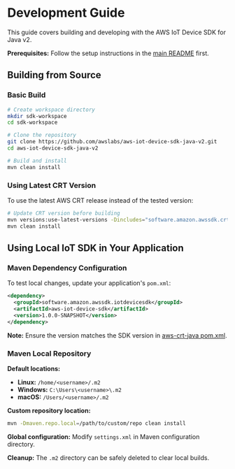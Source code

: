 # Development Guide

This guide covers building and developing with the AWS IoT Device SDK for Java v2.

**Prerequisites:** Follow the setup instructions in the [main README](../README.md) first.

## Building from Source

### Basic Build

```bash
# Create workspace directory
mkdir sdk-workspace
cd sdk-workspace

# Clone the repository
git clone https://github.com/awslabs/aws-iot-device-sdk-java-v2.git
cd aws-iot-device-sdk-java-v2

# Build and install
mvn clean install
```

### Using Latest CRT Version

To use the latest AWS CRT release instead of the tested version:

```bash
# Update CRT version before building
mvn versions:use-latest-versions -Dincludes="software.amazon.awssdk.crt*"
mvn clean install
```

## Using Local IoT SDK in Your Application

### Maven Dependency Configuration

To test local changes, update your application's `pom.xml`:

```xml
<dependency>
  <groupId>software.amazon.awssdk.iotdevicesdk</groupId>
  <artifactId>aws-iot-device-sdk</artifactId>
  <version>1.0.0-SNAPSHOT</version>
</dependency>
```

**Note:** Ensure the version matches the SDK version in [aws-crt-java pom.xml](https://github.com/awslabs/aws-crt-java/blob/main/pom.xml).

### Maven Local Repository

**Default locations:**
- **Linux:** `/home/<username>/.m2`
- **Windows:** `C:\Users\<username>\.m2`
- **macOS:** `/Users/<username>/.m2`

**Custom repository location:**
```bash
mvn -Dmaven.repo.local=/path/to/custom/repo clean install
```

**Global configuration:** Modify `settings.xml` in Maven configuration directory.

**Cleanup:** The `.m2` directory can be safely deleted to clear local builds.
